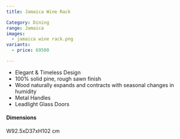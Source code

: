 ```yaml
---
title: Jamaica Wine Rack

Category: Dining
range: Jamaica
images:
  - jamaica wine rack.png
variants:
  - price: 69500

---
```

* Elegant & Timeless Design
* 100% solid pine, rough sawn finish
* Wood naturally expands and contracts with seasonal changes in humidity
* Metal Handles
* Leadlight Glass Doors

#### Dimensions
W92.5xD37xH102 cm
